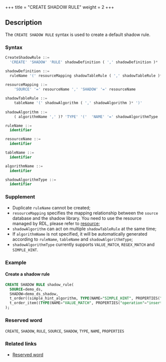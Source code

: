 +++
title = "CREATE SHADOW RULE"
weight = 2
+++

## Description

The `CREATE SHADOW RULE` syntax is used to create a default shadow rule.

### Syntax

```sql
CreateShadowRule ::=
  'CREATE' 'SHADOW' 'RULE' shadowDefinition ( ',' shadowDefinition )*

shadowDefinition ::=
  ruleName '(' resourceMapping shadowTableRule ( ',' shadowTableRule )* ')'
    
resourceMapping ::=
    'SOURCE' '=' resourceName ',' 'SHADOW' '=' resourceName

shadowTableRule ::=
    tableName '(' shadowAlgorithm ( ',' shadowAlgorithm )* ')'
    
shadowAlgorithm ::=
    ( algorithmName ',' )? 'TYPE' '('  'NAME' '=' shadowAlgorithmType ',' 'PROPERTIES' '(' 'key' '=' 'value' ( ',' 'key' '=' 'value' ) ')'

ruleName ::=
  identifier

resourceName ::=
  identifier

tableName ::=
  identifier

algorithmName ::=
  identifier

shadowAlgorithmType ::=
  identifier
```

### Supplement

- Duplicate `ruleName` cannot be created;
- `resourceMapping` specifies the mapping relationship between the `source` database and the shadow library. You need to
  use the resource managed by RDL, please refer
  to [resource](https://shardingsphere.apache.org/document/current/en/reference/distsql/syntax/rdl/resource-definition/);
- `shadowAlgorithm` can act on multiple `shadowTableRule` at the same time;
- If `algorithmName` is not specified, it will be automatically generated according to `ruleName`, `tableName`
  and `shadowAlgorithmType`;
- `shadowAlgorithmType` currently supports `VALUE_MATCH`, `REGEX_MATCH` and `SIMPLE_HINT`.

### Example

#### Create a shadow rule

```sql
CREATE SHADOW RULE shadow_rule(
  SOURCE=demo_ds,
  SHADOW=demo_ds_shadow,
  t_order((simple_hint_algorithm, TYPE(NAME="SIMPLE_HINT", PROPERTIES("shadow"="true", "foo"="bar"))),(TYPE(NAME="REGEX_MATCH", PROPERTIES("operation"="insert","column"="user_id", "regex"='[1]')))), 
  t_order_item((TYPE(NAME="VALUE_MATCH", PROPERTIES("operation"="insert","column"="user_id", "value"='1'))))
);
```

### Reserved word

`CREATE`, `SHADOW`, `RULE`, `SOURCE`, `SHADOW`, `TYPE`, `NAME`, `PROPERTIES`

### Related links

- [Reserved word](/en/reference/distsql/syntax/reserved-word/)
